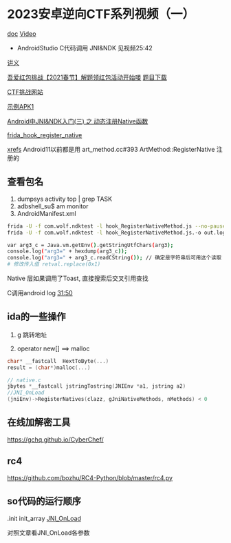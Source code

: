 # 2023安卓逆向CTF系列视频（一）
[doc](https://github.com/xyxdaily/lessons/blob/main/2023%E5%AE%89%E5%8D%93%E9%80%86%E5%90%91CTF%E7%B3%BB%E5%88%97%E8%A7%86%E9%A2%91/2023%E5%AE%89%E5%8D%93%E9%80%86%E5%90%91CTF%E7%B3%BB%E5%88%97%E8%A7%86%E9%A2%91%EF%BC%88%E4%B8%80%EF%BC%89/%E8%AE%B2%E4%B9%89/2023%E5%AE%89%E5%8D%93%E9%80%86%E5%90%91CTF%E7%B3%BB%E5%88%97%E8%A7%86%E9%A2%91%EF%BC%88%E4%B8%80%EF%BC%89.md)
[Video](https://www.bilibili.com/video/BV1nv4y1C7AP/?spm_id_from=333.999.0.0) 

* AndroidStudio C代码调用 JNI&NDK 见视频25:42

[讲义](https://github.com/xyxdaily/lessons)

[吾爱红包挑战【2021春节】解题领红包活动开始喽](https://www.52pojie.cn/thread-1369661-1-1.html) [题目下载](https://down.52pojie.cn/Challenge/Happy_New_Year_2021_Challenge.rar)

[CTF挑战网站](https://github.com/xtiankisutsa/)

[示例APK1](https://github.com/xyxdaily/lessons/raw/main/2023%E5%AE%89%E5%8D%93%E9%80%86%E5%90%91CTF%E7%B3%BB%E5%88%97%E8%A7%86%E9%A2%91/2023%E5%AE%89%E5%8D%93%E9%80%86%E5%90%91CTF%E7%B3%BB%E5%88%97%E8%A7%86%E9%A2%91%EF%BC%88%E4%B8%80%EF%BC%89/%E8%AE%B2%E4%B9%89/Crakeme01.apk)

[Android中JNI&NDK入门(三) 之 动态注册Native函数](https://blog.csdn.net/lyz_zyx/article/details/88690930)

[frida_hook_register_native](https://github.com/lasting-yang/frida_hook_libart)

[xrefs](http://androidxref.com/8.1.0_r33/xref/art/runtime/art_method.cc#393) Android11以前都是用 art_method.cc#393 ArtMethod::RegisterNative 注册的

## 查看包名
1. dumpsys activity top | grep TASK
2. adbshell_su$ am monitor
3. AndroidManifest.xml

```sh
frida -U -f com.wolf.ndktest -l hook_RegisterNativeMethod.js --no-pause -o out.log
frida -U -f com.wolf.ndktest -l hook_RegisterNativeMethod.js.-o out.log # android 16

var arg3_c = Java.vm.getEnv().getStringUtfChars(arg3);
console.log("arg3=" + hexdump(arg3_c));
console.log("arg3=" + arg3_c.readCString()); // 确定是字符串后可用这个读取
# 修改传入值 retval.replace(0x1)
```

Native 层如果调用了Toast, 直接搜索后交叉引用查找

C调用android log [31:50](https://www.bilibili.com/video/BV1nv4y1C7AP/?spm_id_from=333.999.0.0) 

## ida的一些操作
1. g 跳转地址

2. operator new[]  ==> malloc

```c
char* __fastcall  HextToByte(...)
result = (char*)malloc(...)

// native.c
jbytes *__fastcall jstringTostring(JNIEnv *a1, jstring a2)
//JNI_OnLoad
(jniEnv)->RegisterNatives(clazz, gJniNativeMethods, nMethods) < 0

```
## 在线加解密工具
https://gchq.github.io/CyberChef/

## rc4
https://github.com/bozhu/RC4-Python/blob/master/rc4.py

## so代码的运行顺序

.init init_array [JNI_OnLoad](https://blog.csdn.net/lyz_zyx/article/details/88690930#t4)

对照文章看JNI_OnLoad各参数